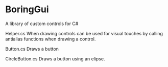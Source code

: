 # BoringGui
A library of custom controls for C#

Helper.cs
	When drawing controls can be used for visual touches by calling antialias functions when drawing a control.

Button.cs
	Draws a button

CircleButton.cs
	Draws a button using an elipse.
